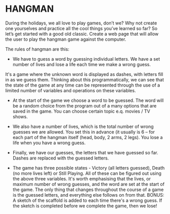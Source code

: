 
# HANGMAN


During the holidays, we all love to play games, don’t we? Why not create one yourselves and practice all the cool things you’ve learned so far? So let’s get started with a good old classic.
Create a web page that will allow the user to play the hangman game against the computer. 

The rules of hangman are this:
 - We have to guess a word by guessing individual letters. We have a set number of lives and lose a life each time we make a wrong guess.

It's a game where the unknown word is displayed as dashes, with letters fill in as we guess them. 
Thinking about this programmatically, we can see that the state of the game at any time can be represented through the use of a limited number of variables and operations on these variables.

-	At the start of the game we choose a word to be guessed. The word will be a random choice from the program out of a many options that are saved in the game. You can choose certain topic e.q. movies / TV shows.

-	We also have a number of lives, which is the total number of wrong guesses we are allowed. You set this in advance (it usually is 6 – for each part of the hangman itself (head, body, 2 arms, 2 legs). You lose a life when you have a wrong guess.


-	Finally, we have our guesses, the letters that we have guessed so far. Dashes are replaced with the guessed letters.

-	The game has three possible states - Victory (all letters guessed), Death (no more lives left) or Still Playing. All of these can be figured out using the above three variables.
It's worth emphasising that the lives, or maximum number of wrong guesses, and the word are set at the start of the game. The only thing that changes throughout the course of a game is the guessed letters, and everything else follows on from that.
BONUS: A sketch of the scaffold is added to each time there's a wrong guess. If the sketch is completed before we complete the game, then we lose!



